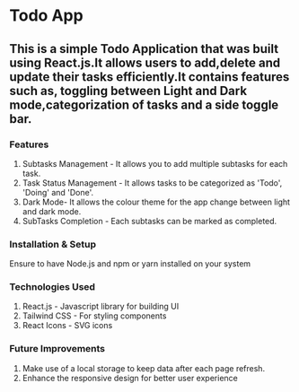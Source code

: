 # Todo App
## This is a simple Todo Application that was built using React.js.It allows users to add,delete and update their tasks efficiently.It contains features such as, toggling between Light and Dark mode,categorization of tasks and a side toggle bar.
### Features 
1. Subtasks Management - It allows you to add multiple subtasks for each task.
2. Task Status Management - It allows tasks to be categorized as 'Todo', 'Doing' and 'Done'.
3. Dark Mode- It allows the colour theme for the app change between light and dark mode.
4. SubTasks Completion - Each subtasks can be marked as completed.

### Installation & Setup
Ensure to have Node.js and npm or yarn installed on your system

### Technologies Used
1. React.js - Javascript library for building UI
2. Tailwind CSS - For styling components
3. React Icons - SVG icons

### Future Improvements 
1. Make use of a local storage to keep data after each page refresh.
2. Enhance the responsive design for better user experience 

